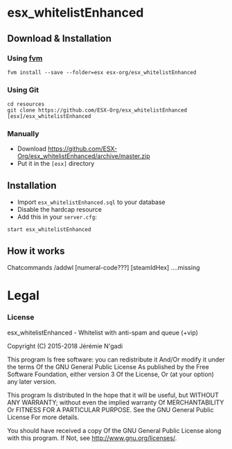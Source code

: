 # esx_whitelistEnhanced

## Download & Installation

### Using [fvm](https://github.com/qlaffont/fvm-installer)
```
fvm install --save --folder=esx esx-org/esx_whitelistEnhanced
```

### Using Git
```
cd resources
git clone https://github.com/ESX-Org/esx_whitelistEnhanced [esx]/esx_whitelistEnhanced
```

### Manually
- Download https://github.com/ESX-Org/esx_whitelistEnhanced/archive/master.zip
- Put it in the `[esx]` directory

## Installation
- Import `esx_whitelistEnhanced.sql` to your database
- Disable the hardcap resource
- Add this in your `server.cfg`:

```
start esx_whitelistEnhanced
```

## How it works
Chatcommands
/addwl [numeral-code???] [steamIdHex]
....missing

# Legal
### License
esx_whitelistEnhanced - Whitelist with anti-spam and queue (+vip)

Copyright (C) 2015-2018 Jérémie N'gadi

This program Is free software: you can redistribute it And/Or modify it under the terms Of the GNU General Public License As published by the Free Software Foundation, either version 3 Of the License, Or (at your option) any later version.

This program Is distributed In the hope that it will be useful, but WITHOUT ANY WARRANTY; without even the implied warranty Of MERCHANTABILITY Or FITNESS FOR A PARTICULAR PURPOSE. See the GNU General Public License For more details.

You should have received a copy Of the GNU General Public License along with this program. If Not, see http://www.gnu.org/licenses/.
